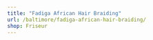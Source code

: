```yaml
---
title: "Fadiga African Hair Braiding"
url: /baltimore/fadiga-african-hair-braiding/
shop: Friseur
---
```

